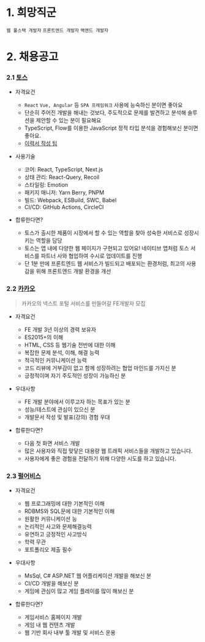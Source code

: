 # 1. 희망직군

`웹 풀스택 개발자` `프론트엔드 개발자` `백엔드 개발자`



# 2. 채용공고

### 2.1 [토스](https://toss.im/career/job-detail?job_id=4071101003)

- 자격요건
  - `React` `Vue, Angular` 등 `SPA 프레임워크` 사용에 능숙하신 분이면 좋아요
  - 단순히 주어진 개발을 해내는 것보다, 주도적으로 문제를 발견하고 분석해 솔루션을 제안할 수 있는 분이 필요해요
  - TypeScript, Flow를 이용한 JavaScript 정적 타입 분석을 경험해보신 분이면 좋아요.
  - [이력서 작성 팁](https://toss.im/career/job-detail?job_id=4071101003)



- 사용기술
  - 코어: React, TypeScript, Next.js
  - 상태 관리: React-Query, Recoil
  - 스타일링: Emotion
  - 패키지 매니저: Yarn Berry, PNPM
  - 빌드: Webpack, ESBuild, SWC, Babel
  - CI/CD: GitHub Actions, CircleCI



- 합류한다면?
  - 토스가 출시한 제품이 시장에서 할 수 있는 역할을 찾아 성숙한 서비스로 성장시키는 역할을 담당
  - 토스는 앱 내에 다양한 웹 페이지가 구현되고 있어요! 네이티브 앱처럼 토스 서비스를 파트너 사와 협업하여 수시로 업데이트를 진행
  - 단 1분 만에 프론트엔드 웹 서비스가 빌드되고 배포되는 환경처럼, 최고의 사용감을 위해 프론트엔드 개발 환경을 개선



### 2.2 [카카오](https://careers.kakao.com/jobs/P-12672?skilset=Web_front)

> 카카오의 넥스트 포털 서비스를 만들어갈 FE개발자 모집

- 자격요건
  - FE 개발 3년 이상의 경력 보유자
  - ES2015+의 이해
  - HTML, CSS 등 웹기술 전반에 대한 이해
  - 복잡한 문제 분석, 이해, 해결 능력
  - 적극적인 커뮤니케이션 능력
  - 코드 리뷰에 거부감이 없고 함께 성장하려는 협업 마인드를 가지신 분
  - 긍정적이며 자기 주도적인 성장이 가능하신 분



- 우대사항
  - FE 개발 분야에서 이루고자 하는 목표가 있는 분
  - 성능/테스트에 관심이 있으신 분
  - 개발문서 작성 및 발표(강의) 경험 우대



- 합류한다면?
  - 다음 첫 화면 서비스 개발
  - 많은 사용자와 직접 맞닿은 대용량 웹 트래픽 서비스들을 개발하고 있습니다.
  - 사용자에게 좋은 경험을 전달하기 위해 다양한 시도를 하고 있습니다.



### 2.3 [펄어비스](https://www.pearlabyss.com/ko-KR/Company/Careers/detail?_jobOpeningNo=178)

- 자격요건
  - 웹 프로그래밍에 대한 기본적인 이해
  -  RDBMS와 SQL문에 대한 기본적인 이해
  - 원활한 커뮤니케이션 능
  - 논리적인 사고와 문제해결능력
  - 유연하고 긍정적인 사고방식
  - 학력 무관
  - 포트폴리오 제출 필수



- 우대사항
  - MsSql, C# ASP.NET 웹 어플리케이션 개발을 해보신 분
  - CI/CD 개발을 해보신 분
  - 게임에 관심이 많고 게임 플레이를 많이 해보신 분



- 합류한다면?
  - 게임서비스 홈페이지 개발
  - 게임 내 웹 컨텐츠 개발
  - 웹 기반 회사 내부 툴 개발 및 서비스 운용

